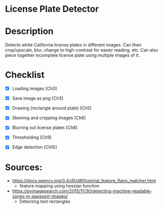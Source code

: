 # License Plate Detector

# Description
Detects white California license plates in different images. Can then crop/upscale, blur, change to high-contrast for easier reading, etc.
Can also piece together incomplete license plate using multiple images of it.

# Checklist
- [x] Loading images [Ch3]
- [x] Save image as png [Ch3]
- [x] Drawing (rectangle around plate) [Ch5]
- [x] Skewing and cropping images [Ch6]
- [x] Blurring out license plates [Ch8]
- [x] Thresholding [Ch9]
- [x] Edge detection [Ch10]


# Sources:
- https://docs.opencv.org/3.4/d5/d6f/tutorial_feature_flann_matcher.html
    - feature mapping using hessian function
- https://pyimagesearch.com/2015/11/30/detecting-machine-readable-zones-in-passport-images/
    - Detecting text rectangles

